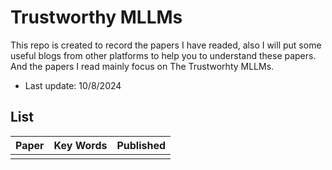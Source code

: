 # Trustworthy MLLMs

This repo is created to record the papers I have readed, also I will put some useful blogs from other platforms to help you to understand these papers. And the papers I read mainly focus on The Trustworhty MLLMs.

* Last update: 10/8/2024

## List

| Paper | Key Words | Published | 
|:-------|:-------|:-------|
|  |  |  |


